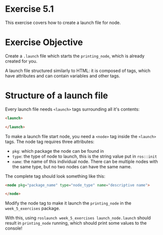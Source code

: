 # Exercise 5.1
This exercise covers how to create a launch file for node.

# Exercise Objective
Create a `.launch` file which starts the `printing_node`, which is already created for you.

A launch file structured similarly to HTML: it is composed of tags, which have attributes and 
can contain variables and other tags.

# Structure of a launch file
Every launch file needs `<launch>` tags surrounding all it's contents:

```html
<launch>

</launch>
```

To make a launch file start node, you need a `<node>` tag inside the `<launch>` tags.
The node tag requires three attributes:
* `pkg`: which package the node can be found in
* `type`: the type of node to launch, this is the string value put in `ros::init`
* `name`: the name of this individual node. There can be multiple nodes with the same type,
but no two nodes can have the same name.

The complete tag should look something like this:

```html
<node pkg="package_name" type="node_type" name="descriptive name">

</node>
```

Modify the node tag to make it launch the `printing_node` in the `week_5_exercises` package.

With this, using `roslaunch week_5_exercises launch_node.launch` should result in `printing_node`
running, which should print some values to the console!